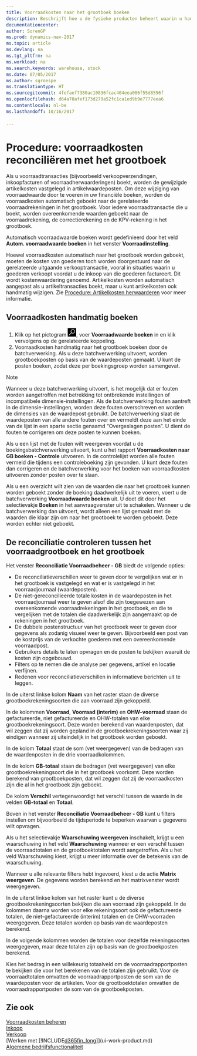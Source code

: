 ```yaml
---
title: Voorraadkosten naar het grootboek boeken
description: Beschrijft hoe u de fysieke producten beheert waarin u handelt, bijvoorbeeld de voorraad in uw magazijn.
documentationcenter: 
author: SorenGP
ms.prod: dynamics-nav-2017
ms.topic: article
ms.devlang: na
ms.tgt_pltfrm: na
ms.workload: na
ms.search.keywords: warehouse, stock
ms.date: 07/05/2017
ms.author: sgroespe
ms.translationtype: HT
ms.sourcegitcommit: 4fefaef7380ac10836fcac404eea006f55d8556f
ms.openlocfilehash: d64a70afef173d279a52fc1ca1ed9b9e7777eea6
ms.contentlocale: nl-be
ms.lasthandoff: 10/16/2017

---
```

# <a name="how-to-reconcile-inventory-costs-with-the-general-ledger"></a>Procedure: voorraadkosten reconciliëren met het grootboek
Als u voorraadtransacties (bijvoorbeeld verkoopverzendingen, inkoopfacturen of voorraadherwaarderingen) boekt, worden de gewijzigde artikelkosten vastgelegd in artikelwaardeposten. Om deze wijziging van voorraadwaarde door te voeren in uw financiële boeken, worden de voorraadkosten automatisch geboekt naar de gerelateerde voorraadrekeningen in het grootboek. Voor iedere voorraadtransactie die u boekt, worden overeenkomende waarden geboekt naar de voorraadrekening, de correctierekening en de KPV-rekening in het grootboek.

Automatisch voorraadwaarde boeken wordt gedefinieerd door het veld **Autom. voorraadwaarde boeken** in het venster **Voorraadinstelling**.

Hoewel voorraadkosten automatisch naar het grootboek worden geboekt, moeten de kosten van goederen toch worden doorgestuurd naar de gerelateerde uitgaande verkooptransactie, vooral in situaties waarin u goederen verkoopt voordat u de inkoop van die goederen factureert. Dit wordt kostenwaardering genoemd. Artikelkosten worden automatisch aangepast als u artikeltransacties boekt, maar u kunt artikelkosten ook handmatig wijzigen. Zie [Procedure: Artikelkosten herwaarderen](inventory-how-adjust-item-costs.md) voor meer informatie.

## <a name="to-post-inventory-costs-manually"></a>Voorraadkosten handmatig boeken
1. Klik op het pictogram ![Zoeken naar pagina of rapport](media/ui-search/search_small.png "pictogram Zoeken naar pagina of rapport"), voer **Voorraadwaarde boeken** in en klik vervolgens op de gerelateerde koppeling.
2. Voorraadkosten handmatig naar het grootboek boeken door de batchverwerking. Als u deze batchverwerking uitvoert, worden grootboekposten op basis van de waardeposten gemaakt. U kunt de posten boeken, zodat deze per boekingsgroep worden samengevat.

> [!NOTE]  
> Wanneer u deze batchverwerking uitvoert, is het mogelijk dat er fouten worden aangetroffen met betrekking tot ontbrekende instellingen of incompatibele dimensie-instellingen. Als de batchverwerking fouten aantreft in de dimensie-instellingen, worden deze fouten overschreven en worden de dimensies van de waardepost gebruikt. De batchverwerking slaat de waardeposten van alle andere fouten over en vermeldt deze aan het einde van de lijst in een aparte sectie genaamd “Overgeslagen posten”. U dient de fouten te corrigeren om deze posten te kunnen boeken.

Als u een lijst met de fouten wilt weergeven voordat u de boekingsbatchverwerking uitvoert, kunt u het rapport **Voorraadkosten naar GB boeken - Controle** uitvoeren. In de controlelijst worden alle fouten vermeld die tijdens een controleboeking zijn gevonden. U kunt deze fouten dan corrigeren en de batchverwerking voor het boeken van voorraadkosten uitvoeren zonder posten over te slaan.

Als u een overzicht wilt zien van de waarden die naar het grootboek kunnen worden geboekt zonder de boeking daadwerkelijk uit te voeren, voert u de batchverwerking **Voorraadwaarde boeken** uit. U doet dit door het selectievakje **Boeken** in het aanvraagvenster uit te schakelen. Wanneer u de batchverwerking dan uitvoert, wordt alleen een lijst gemaakt met de waarden die klaar zijn om naar het grootboek te worden geboekt. Deze worden echter niet geboekt.

## <a name="to-audit-the-reconciliation-between-the-inventory-ledger-and-the-general-ledger"></a>De reconciliatie controleren tussen het voorraadgrootboek en het grootboek
Het venster **Reconciliatie Voorraadbeheer - GB** biedt de volgende opties:

- De reconciliatieverschillen weer te geven door te vergelijken wat er in het grootboek is vastgelegd en wat er is vastgelegd in het voorraadjournaal (waardeposten).
- De niet-gereconcilieerde totale kosten in de waardeposten in het voorraadjournaal weer te geven alsof die zijn toegewezen aan overeenkomende voorraadrekeningen in het grootboek, en die te vergelijken met de totalen die daadwerkelijk zijn aangemaakt op de rekeningen in het grootboek.
- De dubbele postenstructuur van het grootboek weer te geven door gegevens als zodanig visueel weer te geven. Bijvoorbeeld een post van de kostprijs van de verkochte goederen met een overeenkomende voorraadpost.
- Gebruikers details te laten opvragen en de posten te bekijken waaruit de kosten zijn opgebouwd.
- Filters op te nemen die de analyse per gegevens, artikel en locatie verfijnen.
- Redenen voor reconciliatieverschillen in informatieve berichten uit te leggen.


In de uiterst linkse kolom **Naam** van het raster staan de diverse grootboekrekeningsoorten die aan voorraad zijn gekoppeld.

In de kolommen **Voorraad**, **Voorraad (interim)** en **OHW-voorraad** staan de gefactureerde, niet gefactureerde en OHW-totalen van elke grootboekrekeningsoort. Deze worden berekend van waardenposten, dat wil zeggen dat zij worden gepland in de grootboekrekeningsoorten waar zij eindigen wanneer zij uiteindelijk in het grootboek worden geboekt.

In de kolom **Totaal** staat de som (vet weergegeven) van de bedragen van de waardenposten in de drie voorraadkolommen.

In de kolom **GB-totaal** staan de bedragen (vet weergegeven) van elke grootboekrekeningsoort die in het grootboek voorkomt. Deze worden berekend van grootboekposten, dat wil zeggen dat zij de voorraadkosten zijn die al in het grootboek zijn geboekt.

De kolom **Verschil** vertegenwoordigt het verschil tussen de waarde in de velden **GB-totaal** en **Totaal**.

Boven in het venster **Reconciliatie Voorraadbeheer - GB** kunt u filters instellen om bijvoorbeeld de tijdsperiode te beperken waarvan u gegevens wilt opvragen.

Als u het selectievakje **Waarschuwing weergeven** inschakelt, krijgt u een waarschuwing in het veld **Waarschuwing** wanneer er een verschil tussen de voorraadtotalen en de grootboektotalen wordt aangetroffen. Als u het veld Waarschuwing kiest, krijgt u meer informatie over de betekenis van de waarschuwing.

Wanneer u alle relevante filters hebt ingevoerd, kiest u de actie **Matrix weergeven**. De gegevens worden berekend en het matrixvenster wordt weergegeven.

In de uiterst linkse kolom van het raster kunt u de diverse grootboekrekeningsoorten bekijken die aan voorraad zijn gekoppeld. In de kolommen daarna worden voor elke rekeningsoort ook de gefactureerde totalen, de niet-gefactureerde (interim) totalen en de OHW-voorraden weergegeven. Deze totalen worden op basis van de waardeposten berekend.

In de volgende kolommen worden de totalen voor dezelfde rekeningsoorten weergegeven, maar deze totalen zijn op basis van de grootboekposten berekend.

Kies het bedrag in een willekeurig totaalveld om de voorraadrapportposten te bekijken die voor het berekenen van de totalen zijn gebruikt. Voor de voorraadtotalen omvatten de voorraadrapportposten de som van de waardeposten voor de artikelen. Voor de grootboektotalen omvatten de voorraadrapportposten de som van de grootboekposten.

## <a name="see-also"></a>Zie ook  
[Voorraadkosten beheren](finance-manage-inventory-costs.md)  
[Inkoop](purchasing-manage-purchasing.md)  
[Verkoop](sales-manage-sales.md)    
[Werken met [!INCLUDE[d365fin_long](includes/d365fin_long_md.md)]](ui-work-product.md)  
[Algemene bedrijfsfunctionaliteit](ui-across-business-areas.md)

## 

